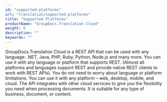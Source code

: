 ```yaml
---
id: "supported-platforms"
url: "translation/supported-platforms"
title: "Supported Platforms"
productName: "GroupDocs.Translation Cloud"
weight: 9
description: ""
keywords: ""
---
```


GroupDocs.Translation Cloud is a REST API that can be used with any language: .NET, Java, PHP, Ruby, Python, Node.js and many more. You can use it with any language or platform that supports REST. (Almost all platforms and languages support REST and provide native REST clients to work with REST APIs). You do not need to worry about language or platform limitations. You can use it with any platform – web, desktop, mobile, and cloud. The API integrates with other cloud services to give you the flexibility you need when processing documents. It is suitable for any type of business, document, or content.